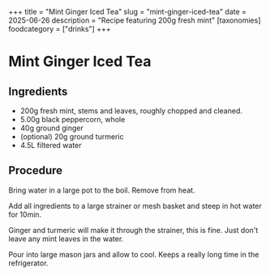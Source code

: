 ﻿+++
title = "Mint Ginger Iced Tea"
slug = "mint-ginger-iced-tea"
date = 2025-06-26
description = "Recipe featuring 200g fresh mint"
[taxonomies]
  foodcategory = ["drinks"]
+++

# Mint Ginger Iced Tea

## Ingredients
* 200g fresh mint, stems and leaves, roughly chopped and cleaned.
* 5.00g black peppercorn, whole
* 40g ground ginger
* (optional) 20g ground turmeric
* 4.5L filtered water

## Procedure
Bring water in a large pot to the boil. Remove from heat.

Add all ingredients to a large strainer or mesh basket and steep in hot water for 10min.

Ginger and turmeric will make it through the strainer, this is fine. Just don't leave any mint leaves in the water.

Pour into large mason jars and allow to cool. Keeps a really long time in the refrigerator.